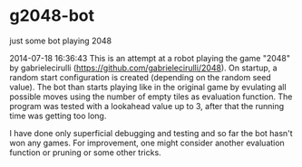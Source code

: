 g2048-bot
=========

just some bot playing 2048

2014-07-18 16:36:43
This is an attempt at a robot playing the game "2048" by  gabrielecirulli (https://github.com/gabrielecirulli/2048).
On startup, a random start configuration is created (depending on the random seed value).
The bot than starts playing like in the original game by evulating all possible moves using the number of empty tiles 
as evaluation function. The program was tested with a lookahead value up to 3, after that the running time was getting too long.

I have done only superficial debugging and testing and so far the bot hasn't won any games.
For improvement, one might consider another evaluation function or pruning or some other tricks.
